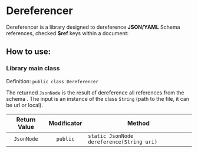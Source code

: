 # **Dereferencer**

Dereferencer is a library designed to dereference **JSON/YAML** Schema references, checked **$ref** keys within a document:

## How to use:

### Library main class
Definition: `public class Dereferencer`

The returned `JsonNode` is the result of dereference all references from the schema  . 
The input is an instance of the class `String` (path to the file, it can be url or local).



|Return Value| Modificator |Method |
|:-----------------------:|:-----------------------:| ----------------------- |
|`JsonNode`| `public` | `static JsonNode dereference(String uri)` | 

